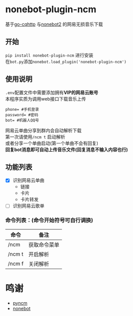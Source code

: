# nonebot-plugin-ncm
基于[go-cqhttp](https://github.com/Mrs4s/go-cqhttp) 与[nonebot2](https://github.com/nonebot/nonebot2) 的网易无损音乐下载
## 开始
`pip install nonebot-plugin-ncm`
进行安装  
在`bot.py`添加`nonebot.load_plugin('nonebot-plugin-ncm')`
## 使用说明
`.env`配置文件中需要添加拥有**VIP的网易云账号**  
本程序实质为调用web接口下载音乐上传  
```
phone= #手机登录
password= #密码
bot= #机器人QQ号
```
网易云单曲分享到群内会自动解析下载  
第一次请使用`/ncm t` 启动解析  
或者分享一个单曲启动(第一个单曲不会有回复)  
**回复bot消息即可自动上传音乐文件(回复消息不输入内容也行)**  
## 功能列表
- [x] 识别网易云单曲
    - 链接
    - 卡片
    - 卡片转发
- [ ] 识别网易云歌单    

### 命令列表：(命令开始符号可自行调换)  
|  命令   | 备注  |
|  ----  | ----  |
| /ncm  | 获取命令菜单 |
| /ncm t  | 开启解析 |
| /ncm f  | 关闭解析 |
# 鸣谢
- [pyncm](https://github.com/greats3an/pyncm)
- [nonebot](https://github.com/nonebot/nonebot2)